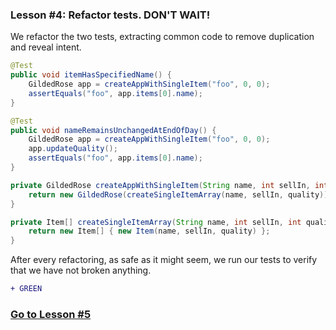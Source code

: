 ### Lesson #4: Refactor tests.  DON'T WAIT!
We refactor the two tests, extracting common code to remove duplication and reveal intent.

```java
@Test
public void itemHasSpecifiedName() {
    GildedRose app = createAppWithSingleItem("foo", 0, 0);
    assertEquals("foo", app.items[0].name);
}

@Test
public void nameRemainsUnchangedAtEndOfDay() {
    GildedRose app = createAppWithSingleItem("foo", 0, 0);
    app.updateQuality();
    assertEquals("foo", app.items[0].name);
}

private GildedRose createAppWithSingleItem(String name, int sellIn, int quality) {
    return new GildedRose(createSingleItemArray(name, sellIn, quality));
}

private Item[] createSingleItemArray(String name, int sellIn, int quality) {
    return new Item[] { new Item(name, sellIn, quality) };
}
```
After every refactoring, as safe as it might seem, we run our tests to verify that we have not broken anything.
```diff
+ GREEN
```
### [Go to Lesson #5](https://github.com/d215steinberg/GildedRose-Java/tree/Lesson%235)